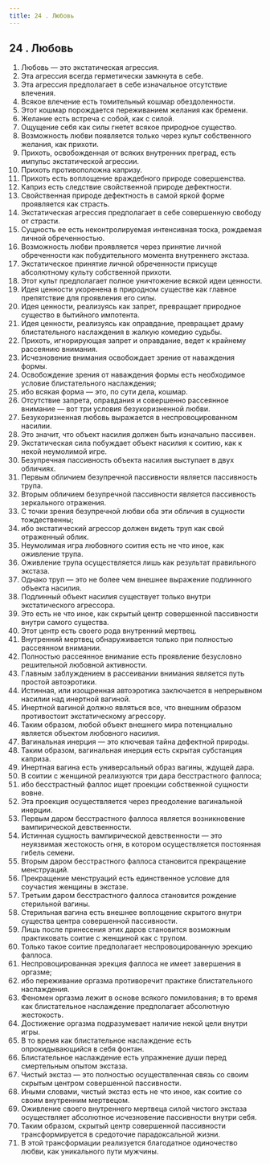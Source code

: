 ```yaml
---
title: 24 . Любовь
---
```


## 24 . Любовь
1. Любовь — это экстатическая агрессия.
2. Эта агрессия всегда герметически замкнута в себе.
3. Эта агрессия предполагает в себе изначальное отсутствие влечения.
4. Всякое влечение есть томительный кошмар обездоленности.
5. Этот кошмар порождается переживанием желания как бремени.
6. Желание есть встреча с собой, как с силой.
7. Ощущение себя как силы гнетет всякое природное существо.
8. Возможность любви появляется только через культ собственного желания, как прихоти.
9. Прихоть, освобожденная от всяких внутренних преград, есть импульс экстатической агрессии.
10. Прихоть противоположна капризу.
11. Прихоть есть воплощение враждебного природе совершенства.
12. Каприз есть следствие свойственной природе дефектности.
13. Свойственная природе дефектность в самой яркой форме проявляется как страсть.
14. Экстатическая агрессия предполагает в себе совершенную свободу от страсти.
15. Сущность ее есть неконтролируемая интенсивная тоска, рождаемая личной обреченностью.
16. Возможность любви проявляется через принятие личной обреченности как побудительного момента внутреннего экстаза.
17. Экстатическое принятие личной обреченности присуще абсолютному культу собственной прихоти.
18. Этот культ предполагает полное уничтожение всякой идеи ценности.
19. Идея ценности укоренена в природном существе как главное препятствие для проявления его силы.
20. Идея ценности, реализуясь как запрет, превращает природное существо в бытийного импотента.
21. Идея ценности, реализуясь как оправдание, превращает драму блистательного наслаждения в жалкую комедию судьбы.
22. Прихоть, игнорирующая запрет и оправдание, ведет к крайнему рассеянию внимания.
23. Исчезновение внимания освобождает зрение от наваждения формы.
24. Освобождение зрения от наваждения формы есть необходимое условие блистательного наслаждения;
25. ибо всякая форма — это, по сути дела, кошмар.
26. Отсутствие запрета, оправдания и совершенно рассеянное внимание — вот три условия безукоризненной любви.
27. Безукоризненная любовь выражается в неспровоцированном насилии.
28. Это значит, что объект насилия должен быть изначально пассивен.
29. Экстатическая сила побуждает объект насилия к соитию, как к некой неумолимой игре.
30. Безупречная пассивность объекта насилия выступает в двух обличиях.
31. Первым обличием безупречной пассивности является пассивность трупа.
32. Вторым обличием безупречной пассивности является пассивность зеркального отражения.
33. С точки зрения безупречной любви оба эти обличия в сущности тождественны;
34. ибо экстатический агрессор должен видеть труп как свой отраженный облик.
35. Неумолимая игра любовного соития есть не что иное, как оживление трупа.
36. Оживление трупа осуществляется лишь как результат правильного экстаза.
37. Однако труп — это не более чем внешнее выражение подлинного объекта насилия.
38. Подлинный объект насилия существует только внутри экстатического агрессора.
39. Это есть не что иное, как скрытый центр совершенной пассивности внутри самого существа.
40. Этот центр есть своего рода внутренний мертвец.
41. Внутренний мертвец обнаруживается только при полностью рассеянном внимании.
42. Полностью рассеянное внимание есть проявление безусловно решительной любовной активности.
43. Главным заблуждением в рассеивании внимания является путь простой автоэротики.
44. Истинная, или изощренная автоэротика заключается в непрерывном насилии над инертной вагиной.
45. Инертной вагиной должно являться все, что внешним образом противостоит экстатическому агрессору.
46. Таким образом, любой объект внешнего мира потенциально является объектом любовного насилия.
47. Вагинальная инерция — это ключевая тайна дефектной природы.
48. Таким образом, вагинальная инерция есть скрытая субстанция каприза.
49. Инертная вагина есть универсальный образ вагины, ждущей дара.
50. В соитии с женщиной реализуются три дара бесстрастного фаллоса;
51. ибо бесстрастный фаллос ищет проекции собственной сущности вовне.
52. Эта проекция осуществляется через преодоление вагинальной инерции.
53. Первым даром бесстрастного фаллоса является возникновение вампирической девственности.
54. Истинная сущность вампирической девственности — это неуязвимая жестокость огня, в котором осуществляется постоянная гибель семени.
55. Вторым даром бесстрастного фаллоса становится прекращение менструаций.
56. Прекращение менструаций есть единственное условие для соучастия женщины в экстазе.
57. Третьим даром бесстрастного фаллоса становится рождение стерильной вагины.
58. Стерильная вагина есть внешнее воплощение скрытого внутри существа центра совершенной пассивности.
59. Лишь после принесения этих даров становится возможным практиковать соитие с женщиной как с трупом.
60. Только такое соитие предполагает неспровоцированную эрекцию фаллоса.
61. Неспровоцированная эрекция фаллоса не имеет завершения в оргазме;
62. ибо переживание оргазма противоречит практике блистательного наслаждения.
63. Феномен оргазма лежит в основе всякого помилования; в то время как блистательное наслаждение предполагает абсолютную жестокость.
65. Достижение оргазма подразумевает наличие некой цели внутри игры.
66. В то время как блистательное наслаждение есть опрокидывающийся в себя фонтан.
67. Блистательное наслаждение есть упражнение души перед смертельным опытом экстаза.
68. Чистый экстаз — это полностью осуществленная связь со своим скрытым центром совершенной пассивности.
69. Иными словами, чистый экстаз есть не что иное, как соитие со своим внутренним мертвецом.
70. Оживление своего внутреннего мертвеца силой чистого экстаза осуществляет абсолютное исчезновение пассивности внутри себя.
71. Таким образом, скрытый центр совершенной пассивности трансформируется в средоточие парадоксальной жизни.
72. В этой трансформации реализуется благодатное одиночество любви, как уникального пути мужчины.


